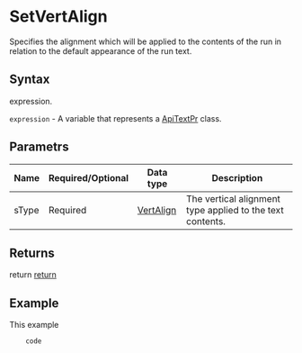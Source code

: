 # SetVertAlign

Specifies the alignment which will be applied to the contents of the run in relation to the default appearance of the run text.

## Syntax

expression.

`expression` - A variable that represents a [ApiTextPr](../ApiTextPr.md) class.

## Parametrs

| **Name** | **Required/Optional** | **Data type** | **Description** |
| ------------- | ------------- | ------------- | ------------- |
| sType | Required | [VertAlign](../../../Enumerations/VertAlign.md) | The vertical alignment type applied to the text contents. |

## Returns

return
[return](todo_link)

## Example

This example

```javascript
	code
```